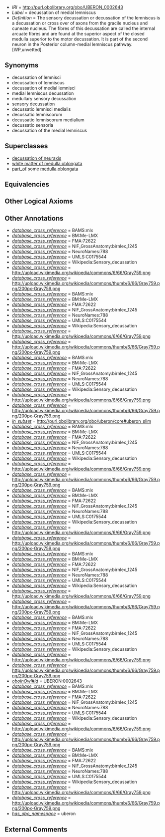 * *IRI* = http://purl.obolibrary.org/obo/UBERON_0002643
 * *Label* = decussation of medial lemniscus
 * *Definition* = The sensory decussation or decussation of the lemniscus is a decussation or cross over of axons from the gracile nucleus and cuneate nucleus. The fibres of this decussation are called the internal arcuate fibres and are found at the superior aspect of the closed medulla superior to the motor decussation. It is part of the second neuron in the Posterior column-medial lemniscus pathway. [WP,unvetted].

## Synonyms

 * decussation of lemnisci
 * decussation of lemniscus
 * decussation of medial lemnisci
 * medial lemniscus decussation
 * medullary sensory decussation
 * sensory decussation
 * decussatio lemnisci medialis
 * decussatio lemniscorum
 * decussatio lemniscorum medialium
 * decussatio sensoria
 * decussation of the medial lemniscus

## Superclasses

 * [decussation of neuraxis](../../UBERON/18/UBERON_0007418.md)
 * [white matter of medulla oblongata](../../UBERON/49/UBERON_0014649.md)
 * [part_of](../../BFO/50/BFO_0000050.md) some [medulla oblongata](../../UBERON/96/UBERON_0001896.md)

## Equivalencies


## Other Logical Axioms


## Other Annotations

 * *[database_cross_reference](../../ef/oboInOwl#hasDbXref.md)* = BAMS:mlx
 * *[database_cross_reference](../../ef/oboInOwl#hasDbXref.md)* = BM:Me-LMX
 * *[database_cross_reference](../../ef/oboInOwl#hasDbXref.md)* = FMA:72622
 * *[database_cross_reference](../../ef/oboInOwl#hasDbXref.md)* = NIF_GrossAnatomy:birnlex_1245
 * *[database_cross_reference](../../ef/oboInOwl#hasDbXref.md)* = NeuroNames:788
 * *[database_cross_reference](../../ef/oboInOwl#hasDbXref.md)* = UMLS:C0175544
 * *[database_cross_reference](../../ef/oboInOwl#hasDbXref.md)* = Wikipedia:Sensory_decussation
 * *[database_cross_reference](../../ef/oboInOwl#hasDbXref.md)* = http://upload.wikimedia.org/wikipedia/commons/6/66/Gray759.png
 * *[database_cross_reference](../../ef/oboInOwl#hasDbXref.md)* = http://upload.wikimedia.org/wikipedia/commons/thumb/6/66/Gray759.png/200px-Gray759.png
 * *[database_cross_reference](../../ef/oboInOwl#hasDbXref.md)* = BAMS:mlx
 * *[database_cross_reference](../../ef/oboInOwl#hasDbXref.md)* = BM:Me-LMX
 * *[database_cross_reference](../../ef/oboInOwl#hasDbXref.md)* = FMA:72622
 * *[database_cross_reference](../../ef/oboInOwl#hasDbXref.md)* = NIF_GrossAnatomy:birnlex_1245
 * *[database_cross_reference](../../ef/oboInOwl#hasDbXref.md)* = NeuroNames:788
 * *[database_cross_reference](../../ef/oboInOwl#hasDbXref.md)* = UMLS:C0175544
 * *[database_cross_reference](../../ef/oboInOwl#hasDbXref.md)* = Wikipedia:Sensory_decussation
 * *[database_cross_reference](../../ef/oboInOwl#hasDbXref.md)* = http://upload.wikimedia.org/wikipedia/commons/6/66/Gray759.png
 * *[database_cross_reference](../../ef/oboInOwl#hasDbXref.md)* = http://upload.wikimedia.org/wikipedia/commons/thumb/6/66/Gray759.png/200px-Gray759.png
 * *[database_cross_reference](../../ef/oboInOwl#hasDbXref.md)* = BAMS:mlx
 * *[database_cross_reference](../../ef/oboInOwl#hasDbXref.md)* = BM:Me-LMX
 * *[database_cross_reference](../../ef/oboInOwl#hasDbXref.md)* = FMA:72622
 * *[database_cross_reference](../../ef/oboInOwl#hasDbXref.md)* = NIF_GrossAnatomy:birnlex_1245
 * *[database_cross_reference](../../ef/oboInOwl#hasDbXref.md)* = NeuroNames:788
 * *[database_cross_reference](../../ef/oboInOwl#hasDbXref.md)* = UMLS:C0175544
 * *[database_cross_reference](../../ef/oboInOwl#hasDbXref.md)* = Wikipedia:Sensory_decussation
 * *[database_cross_reference](../../ef/oboInOwl#hasDbXref.md)* = http://upload.wikimedia.org/wikipedia/commons/6/66/Gray759.png
 * *[database_cross_reference](../../ef/oboInOwl#hasDbXref.md)* = http://upload.wikimedia.org/wikipedia/commons/thumb/6/66/Gray759.png/200px-Gray759.png
 * *[in_subset](../../et/oboInOwl#inSubset.md)* = http://purl.obolibrary.org/obo/uberon/core#uberon_slim
 * *[database_cross_reference](../../ef/oboInOwl#hasDbXref.md)* = BAMS:mlx
 * *[database_cross_reference](../../ef/oboInOwl#hasDbXref.md)* = BM:Me-LMX
 * *[database_cross_reference](../../ef/oboInOwl#hasDbXref.md)* = FMA:72622
 * *[database_cross_reference](../../ef/oboInOwl#hasDbXref.md)* = NIF_GrossAnatomy:birnlex_1245
 * *[database_cross_reference](../../ef/oboInOwl#hasDbXref.md)* = NeuroNames:788
 * *[database_cross_reference](../../ef/oboInOwl#hasDbXref.md)* = UMLS:C0175544
 * *[database_cross_reference](../../ef/oboInOwl#hasDbXref.md)* = Wikipedia:Sensory_decussation
 * *[database_cross_reference](../../ef/oboInOwl#hasDbXref.md)* = http://upload.wikimedia.org/wikipedia/commons/6/66/Gray759.png
 * *[database_cross_reference](../../ef/oboInOwl#hasDbXref.md)* = http://upload.wikimedia.org/wikipedia/commons/thumb/6/66/Gray759.png/200px-Gray759.png
 * *[database_cross_reference](../../ef/oboInOwl#hasDbXref.md)* = BAMS:mlx
 * *[database_cross_reference](../../ef/oboInOwl#hasDbXref.md)* = BM:Me-LMX
 * *[database_cross_reference](../../ef/oboInOwl#hasDbXref.md)* = FMA:72622
 * *[database_cross_reference](../../ef/oboInOwl#hasDbXref.md)* = NIF_GrossAnatomy:birnlex_1245
 * *[database_cross_reference](../../ef/oboInOwl#hasDbXref.md)* = NeuroNames:788
 * *[database_cross_reference](../../ef/oboInOwl#hasDbXref.md)* = UMLS:C0175544
 * *[database_cross_reference](../../ef/oboInOwl#hasDbXref.md)* = Wikipedia:Sensory_decussation
 * *[database_cross_reference](../../ef/oboInOwl#hasDbXref.md)* = http://upload.wikimedia.org/wikipedia/commons/6/66/Gray759.png
 * *[database_cross_reference](../../ef/oboInOwl#hasDbXref.md)* = http://upload.wikimedia.org/wikipedia/commons/thumb/6/66/Gray759.png/200px-Gray759.png
 * *[database_cross_reference](../../ef/oboInOwl#hasDbXref.md)* = BAMS:mlx
 * *[database_cross_reference](../../ef/oboInOwl#hasDbXref.md)* = BM:Me-LMX
 * *[database_cross_reference](../../ef/oboInOwl#hasDbXref.md)* = FMA:72622
 * *[database_cross_reference](../../ef/oboInOwl#hasDbXref.md)* = NIF_GrossAnatomy:birnlex_1245
 * *[database_cross_reference](../../ef/oboInOwl#hasDbXref.md)* = NeuroNames:788
 * *[database_cross_reference](../../ef/oboInOwl#hasDbXref.md)* = UMLS:C0175544
 * *[database_cross_reference](../../ef/oboInOwl#hasDbXref.md)* = Wikipedia:Sensory_decussation
 * *[database_cross_reference](../../ef/oboInOwl#hasDbXref.md)* = http://upload.wikimedia.org/wikipedia/commons/6/66/Gray759.png
 * *[database_cross_reference](../../ef/oboInOwl#hasDbXref.md)* = http://upload.wikimedia.org/wikipedia/commons/thumb/6/66/Gray759.png/200px-Gray759.png
 * *[database_cross_reference](../../ef/oboInOwl#hasDbXref.md)* = BAMS:mlx
 * *[database_cross_reference](../../ef/oboInOwl#hasDbXref.md)* = BM:Me-LMX
 * *[database_cross_reference](../../ef/oboInOwl#hasDbXref.md)* = FMA:72622
 * *[database_cross_reference](../../ef/oboInOwl#hasDbXref.md)* = NIF_GrossAnatomy:birnlex_1245
 * *[database_cross_reference](../../ef/oboInOwl#hasDbXref.md)* = NeuroNames:788
 * *[database_cross_reference](../../ef/oboInOwl#hasDbXref.md)* = UMLS:C0175544
 * *[database_cross_reference](../../ef/oboInOwl#hasDbXref.md)* = Wikipedia:Sensory_decussation
 * *[database_cross_reference](../../ef/oboInOwl#hasDbXref.md)* = http://upload.wikimedia.org/wikipedia/commons/6/66/Gray759.png
 * *[database_cross_reference](../../ef/oboInOwl#hasDbXref.md)* = http://upload.wikimedia.org/wikipedia/commons/thumb/6/66/Gray759.png/200px-Gray759.png
 * *[oboInOwl#id](../../id/oboInOwl#id.md)* = UBERON:0002643
 * *[database_cross_reference](../../ef/oboInOwl#hasDbXref.md)* = BAMS:mlx
 * *[database_cross_reference](../../ef/oboInOwl#hasDbXref.md)* = BM:Me-LMX
 * *[database_cross_reference](../../ef/oboInOwl#hasDbXref.md)* = FMA:72622
 * *[database_cross_reference](../../ef/oboInOwl#hasDbXref.md)* = NIF_GrossAnatomy:birnlex_1245
 * *[database_cross_reference](../../ef/oboInOwl#hasDbXref.md)* = NeuroNames:788
 * *[database_cross_reference](../../ef/oboInOwl#hasDbXref.md)* = UMLS:C0175544
 * *[database_cross_reference](../../ef/oboInOwl#hasDbXref.md)* = Wikipedia:Sensory_decussation
 * *[database_cross_reference](../../ef/oboInOwl#hasDbXref.md)* = http://upload.wikimedia.org/wikipedia/commons/6/66/Gray759.png
 * *[database_cross_reference](../../ef/oboInOwl#hasDbXref.md)* = http://upload.wikimedia.org/wikipedia/commons/thumb/6/66/Gray759.png/200px-Gray759.png
 * *[database_cross_reference](../../ef/oboInOwl#hasDbXref.md)* = BAMS:mlx
 * *[database_cross_reference](../../ef/oboInOwl#hasDbXref.md)* = BM:Me-LMX
 * *[database_cross_reference](../../ef/oboInOwl#hasDbXref.md)* = FMA:72622
 * *[database_cross_reference](../../ef/oboInOwl#hasDbXref.md)* = NIF_GrossAnatomy:birnlex_1245
 * *[database_cross_reference](../../ef/oboInOwl#hasDbXref.md)* = NeuroNames:788
 * *[database_cross_reference](../../ef/oboInOwl#hasDbXref.md)* = UMLS:C0175544
 * *[database_cross_reference](../../ef/oboInOwl#hasDbXref.md)* = Wikipedia:Sensory_decussation
 * *[database_cross_reference](../../ef/oboInOwl#hasDbXref.md)* = http://upload.wikimedia.org/wikipedia/commons/6/66/Gray759.png
 * *[database_cross_reference](../../ef/oboInOwl#hasDbXref.md)* = http://upload.wikimedia.org/wikipedia/commons/thumb/6/66/Gray759.png/200px-Gray759.png
 * *[has_obo_namespace](../../ce/oboInOwl#hasOBONamespace.md)* = uberon

## External Comments

